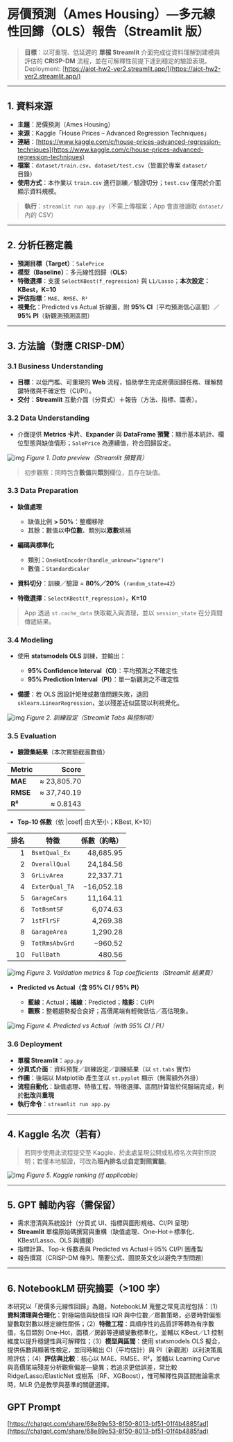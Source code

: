 # 房價預測（Ames Housing）—多元線性回歸（OLS）報告（**Streamlit 版**）

> **目標**：以可重現、低延遲的 **單檔 Streamlit** 介面完成從資料理解到建模與評估的 **CRISP-DM** 流程，並在可解釋性前提下達到穩定的驗證表現。
Deployment: [https://aiot-hw2-ver2.streamlit.app/](https://aiot-hw2-ver2.streamlit.app/)
---

## 1. 資料來源

* **主題**：房價預測（Ames Housing）
* **來源**：Kaggle「House Prices – Advanced Regression Techniques」
* **連結**：[https://www.kaggle.com/c/house-prices-advanced-regression-techniques](https://www.kaggle.com/c/house-prices-advanced-regression-techniques)
* **檔案**：`dataset/train.csv`、`dataset/test.csv`（皆置於專案 `dataset/` 目錄）
* **使用方式**：本作業以 `train.csv` 進行訓練／驗證切分；`test.csv` 僅用於介面顯示資料規模。

> **執行**：`streamlit run app.py`（不需上傳檔案；App 會直接讀取 `dataset/` 內的 CSV）

---

## 2. 分析任務定義

* **預測目標（Target）**：`SalePrice`
* **模型（Baseline）**：多元線性回歸（**OLS**）
* **特徵選擇**：支援 `SelectKBest(f_regression)` 與 `L1/Lasso`；**本次設定：KBest，K=10**
* **評估指標**：`MAE`、`RMSE`、`R²`
* **視覺化**：Predicted vs Actual 折線圖，附 **95% CI**（平均預測信心區間）／**95% PI**（新觀測預測區間）

---

## 3. 方法論（對應 CRISP-DM）

### 3.1 Business Understanding

* **目標**：以低門檻、可重現的 **Web** 流程，協助學生完成房價回歸任務、理解關鍵特徵與不確定性（CI/PI）。
* **交付**：**Streamlit** 互動介面（分頁式）＋報告（方法、指標、圖表）。

### 3.2 Data Understanding

* 介面提供 **Metrics 卡片**、**Expander** 與 **DataFrame 預覽**：顯示基本統計、欄位型態與缺值情形；`SalePrice` 為連續值，符合回歸設定。

![img](./data.png)
*Figure 1. Data preview（Streamlit 預覽頁）*

> 初步觀察：同時包含**數值**與**類別**欄位，且存在缺值。

### 3.3 Data Preparation

* **缺值處理**

  * 缺值比例 **> 50%**：整欄移除
  * 其餘：數值以**中位數**、類別以**眾數**填補
* **編碼與標準化**

  * 類別：`OneHotEncoder(handle_unknown="ignore")`
  * 數值：`StandardScaler`
* **資料切分**：訓練／驗證 = **80%／20%**（`random_state=42`）
* **特徵選擇**：`SelectKBest(f_regression)`，**K=10**

> App 透過 `st.cache_data` 快取載入與清理，並以 `session_state` 在分頁間傳遞結果。

### 3.4 Modeling

* 使用 **statsmodels OLS** 訓練，並輸出：

  * **95% Confidence Interval（CI）**：平均預測之不確定性
  * **95% Prediction Interval（PI）**：單一新觀測之不確定性
* **備援**：若 OLS 因設計矩陣或數值問題失敗，退回 `sklearn.LinearRegression`，並以殘差近似區間以利視覺化。

![img](./config.png)
*Figure 2. 訓練設定（Streamlit Tabs 與控制項）*

### 3.5 Evaluation

* **驗證集結果**（本次實驗截圖數值）

| Metric   |       Score |
| -------- | ----------: |
| **MAE**  | ≈ 23,805.70 |
| **RMSE** | ≈ 37,740.19 |
| **R²**   |    ≈ 0.8143 |

* **Top-10 係數**（依 |coef| 由大至小；KBest, K=10）

| 排名 | 特徵             |     係數（約略） |
| -: | -------------- | ---------: |
|  1 | `BsmtQual_Ex`  |  48,685.95 |
|  2 | `OverallQual`  |  24,184.56 |
|  3 | `GrLivArea`    |  22,337.71 |
|  4 | `ExterQual_TA` | −16,052.18 |
|  5 | `GarageCars`   |  11,164.11 |
|  6 | `TotBsmtSF`    |   6,074.63 |
|  7 | `1stFlrSF`     |   4,269.38 |
|  8 | `GarageArea`   |   1,290.28 |
|  9 | `TotRmsAbvGrd` |    −960.52 |
| 10 | `FullBath`     |     480.56 |

![img](./result_ana.png)
*Figure 3. Validation metrics & Top coefficients（Streamlit 結果頁）*

* **Predicted vs Actual（含 95% CI / 95% PI）**

  * **藍線**：Actual；**橘線**：Predicted；**陰影**：CI/PI
  * **觀察**：整體趨勢擬合良好；高價尾端有輕微低估／高估現象。

![img](./result.png)
*Figure 4. Predicted vs Actual（with 95% CI / PI）*

### 3.6 Deployment

* **單檔 Streamlit**：`app.py`
* **分頁式介面**：資料預覽／訓練設定／訓練結果（以 `st.tabs` 實作）
* **作圖**：後端以 Matplotlib 產生並以 `st.pyplot` 顯示（無需額外外掛）
* **流程自動化**：缺值處理、特徵工程、特徵選擇、區間計算皆於伺服端完成，利於**批改**與**重現**
* **執行命令**：`streamlit run app.py`

---

## 4. Kaggle 名次（若有）

> 若同步使用此流程提交至 Kaggle，於此處呈現公開或私榜名次與對照說明；若僅本地驗證，可改為**班內排名**或**自定對照實驗**。

![img](./ranking.png)
*Figure 5. Kaggle ranking (if applicable)*

---

## 5. GPT 輔助內容（需保留）

* 需求澄清與系統設計（分頁式 UI、指標與圖形規格、CI/PI 呈現）
* **Streamlit** 單檔原始碼撰寫與重構（缺值處理、One-Hot＋標準化、KBest/Lasso、OLS 與備援）
* 指標計算、Top-k 係數表與 Predicted vs Actual＋95% CI/PI 圖產製
* 報告撰寫（CRISP-DM 條列、簡要公式、圖說英文化以避免字型問題）

---

## 6. NotebookLM 研究摘要（>100 字）

本研究以「房價多元線性回歸」為題，NotebookLM 蒐整之常見流程包括：（1）**資料清理與合理化**：對極端值與缺值採 IQR 與中位數／眾數策略，必要時對偏態變數取對數以穩定線性關係；（2）**特徵工程**：具順序性的品質評等轉為有序數值，名目類別 One-Hot，面積／房齡等連續變數標準化，並輔以 KBest／L1 控制維度以提升穩健性與可解釋性；（3）**模型與區間**：使用 statsmodels OLS 擬合，提供係數與顯著性檢定，並同時輸出 CI（平均估計）與 PI（新觀測）以利決策風險評估；（4）**評估與比較**：核心以 MAE、RMSE、R²，並輔以 Learning Curve 與高價尾端殘差分析觀察偏差—變異；若追求更低誤差，常比較 Ridge/Lasso/ElasticNet 或樹系（RF、XGBoost），惟可解釋性與區間推論需求時，MLR 仍是教學與基準的關鍵選擇。


## GPT Prompt
[https://chatgpt.com/share/68e89e53-8f50-8013-bf51-01f4b4885fad](https://chatgpt.com/share/68e89e53-8f50-8013-bf51-01f4b4885fad)
